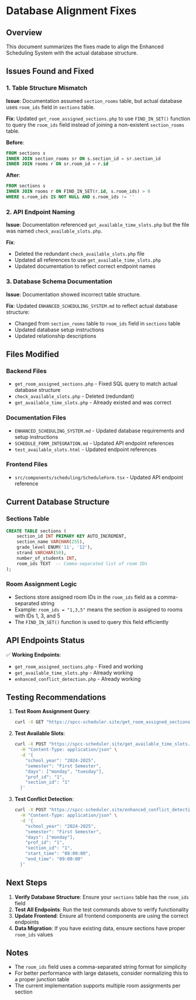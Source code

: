 # Database Alignment Fixes

## Overview

This document summarizes the fixes made to align the Enhanced Scheduling System with the actual database structure.

## Issues Found and Fixed

### 1. **Table Structure Mismatch**

**Issue**: Documentation assumed `section_rooms` table, but actual database uses `room_ids` field in `sections` table.

**Fix**: Updated `get_room_assigned_sections.php` to use `FIND_IN_SET()` function to query the `room_ids` field instead of joining a non-existent `section_rooms` table.

**Before**:

```sql
FROM sections s
INNER JOIN section_rooms sr ON s.section_id = sr.section_id
INNER JOIN rooms r ON sr.room_id = r.id
```

**After**:

```sql
FROM sections s
INNER JOIN rooms r ON FIND_IN_SET(r.id, s.room_ids) > 0
WHERE s.room_ids IS NOT NULL AND s.room_ids != ''
```

### 2. **API Endpoint Naming**

**Issue**: Documentation referenced `get_available_time_slots.php` but the file was named `check_available_slots.php`.

**Fix**:

- Deleted the redundant `check_available_slots.php` file
- Updated all references to use `get_available_time_slots.php`
- Updated documentation to reflect correct endpoint names

### 3. **Database Schema Documentation**

**Issue**: Documentation showed incorrect table structure.

**Fix**: Updated `ENHANCED_SCHEDULING_SYSTEM.md` to reflect actual database structure:

- Changed from `section_rooms` table to `room_ids` field in `sections` table
- Updated database setup instructions
- Updated relationship descriptions

## Files Modified

### Backend Files

- `get_room_assigned_sections.php` - Fixed SQL query to match actual database structure
- `check_available_slots.php` - Deleted (redundant)
- `get_available_time_slots.php` - Already existed and was correct

### Documentation Files

- `ENHANCED_SCHEDULING_SYSTEM.md` - Updated database requirements and setup instructions
- `SCHEDULE_FORM_INTEGRATION.md` - Updated API endpoint references
- `test_available_slots.html` - Updated endpoint references

### Frontend Files

- `src/components/scheduling/ScheduleForm.tsx` - Updated API endpoint reference

## Current Database Structure

### Sections Table

```sql
CREATE TABLE sections (
    section_id INT PRIMARY KEY AUTO_INCREMENT,
    section_name VARCHAR(255),
    grade_level ENUM('11', '12'),
    strand VARCHAR(50),
    number_of_students INT,
    room_ids TEXT  -- Comma-separated list of room IDs
);
```

### Room Assignment Logic

- Sections store assigned room IDs in the `room_ids` field as a comma-separated string
- Example: `room_ids = "1,3,5"` means the section is assigned to rooms with IDs 1, 3, and 5
- The `FIND_IN_SET()` function is used to query this field efficiently

## API Endpoints Status

✅ **Working Endpoints**:

- `get_room_assigned_sections.php` - Fixed and working
- `get_available_time_slots.php` - Already working
- `enhanced_conflict_detection.php` - Already working

## Testing Recommendations

1. **Test Room Assignment Query**:

   ```bash
   curl -X GET "https://spcc-scheduler.site/get_room_assigned_sections.php"
   ```

2. **Test Available Slots**:

   ```bash
   curl -X POST "https://spcc-scheduler.site/get_available_time_slots.php" \
     -H "Content-Type: application/json" \
     -d '{
       "school_year": "2024-2025",
       "semester": "First Semester",
       "days": ["monday", "tuesday"],
       "prof_id": "1",
       "section_id": "1"
     }'
   ```

3. **Test Conflict Detection**:
   ```bash
   curl -X POST "https://spcc-scheduler.site/enhanced_conflict_detection.php" \
     -H "Content-Type: application/json" \
     -d '{
       "school_year": "2024-2025",
       "semester": "First Semester",
       "days": ["monday"],
       "prof_id": "1",
       "section_id": "1",
       "start_time": "08:00:00",
       "end_time": "09:00:00"
     }'
   ```

## Next Steps

1. **Verify Database Structure**: Ensure your `sections` table has the `room_ids` field
2. **Test All Endpoints**: Run the test commands above to verify functionality
3. **Update Frontend**: Ensure all frontend components are using the correct endpoints
4. **Data Migration**: If you have existing data, ensure sections have proper `room_ids` values

## Notes

- The `room_ids` field uses a comma-separated string format for simplicity
- For better performance with large datasets, consider normalizing this to a proper junction table
- The current implementation supports multiple room assignments per section
